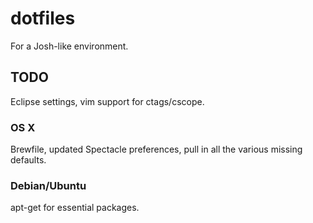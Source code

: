 # dotfiles

For a Josh-like environment.

## TODO

Eclipse settings, vim support for ctags/cscope.

### OS X
Brewfile, updated Spectacle preferences, pull in all the various missing defaults.

### Debian/Ubuntu
apt-get for essential packages.

